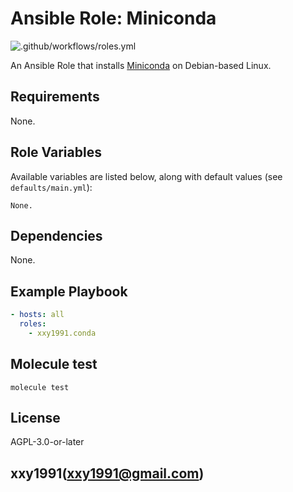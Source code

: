 Ansible Role: Miniconda
=========

![.github/workflows/roles.yml](https://github.com/xxy1991/ansible-collection-debase/actions/workflows/roles.yml/badge.svg)

An Ansible Role that installs [Miniconda](https://conda.io) on Debian-based Linux.

Requirements
------------

None.

Role Variables
--------------

Available variables are listed below, along with default values (see `defaults/main.yml`):

    None.

Dependencies
------------

None.

Example Playbook
----------------

```yaml
- hosts: all
  roles:
    - xxy1991.conda
```

Molecule test
-------------

```shell
molecule test
```

License
-------

AGPL-3.0-or-later

xxy1991(xxy1991@gmail.com)
------------------
